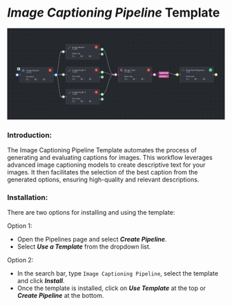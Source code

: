 # *Image Captioning Pipeline* Template

<img src="assets/pipeline.png" alt="Image of the pipeline">

### Introduction:

The Image Captioning Pipeline Template automates the process of generating and evaluating captions for images. This workflow leverages advanced image captioning models to create descriptive text for your images. It then facilitates the selection of the best caption from the generated options, ensuring high-quality and relevant descriptions.

### Installation:

There are two options for installing and using the template:

Option 1:

* Open the Pipelines page and select _**Create Pipeline**_.
* Select _**Use a Template**_ from the dropdown list.


Option 2:

* In the search bar, type `Image Captioning Pipeline`, select the template and click _**Install**_.
* Once the template is installed, click on _**Use Template**_ at the top or _**Create Pipeline**_ at the bottom.